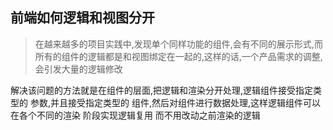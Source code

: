 ## 前端如何逻辑和视图分开

> 在越来越多的项目实践中,发现单个同样功能的组件,会有不同的展示形式,而所有的组件的逻辑都是和视图绑定在一起的,这样的话,一个产品需求的调整,会引发大量的逻辑修改

解决该问题的方法就是在组件的层面,把逻辑和渲染分开处理,逻辑组件接受指定类型的 参数,并且接受指定类型的 组件,然后对组件进行数据处理,这样逻辑组件可以在各个不同的渲染 阶段实现逻辑复用
而不用改动之前渲染的逻辑
